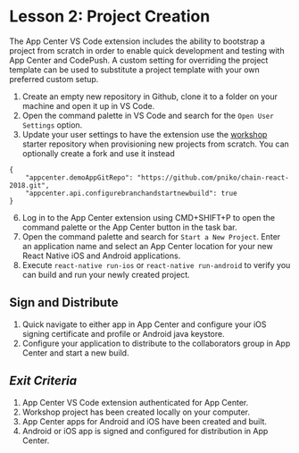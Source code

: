 # Lesson 2: Project Creation
The App Center VS Code extension includes the ability to bootstrap a project from scratch in order to enable quick development and testing with App Center and CodePush. A custom setting for overriding the project template can be used to substitute a project template with your own preferred custom setup.

1. Create an empty new repository in Github, clone it to a folder on your machine and open it up in VS Code.
2. Open the command palette in VS Code and search for the `Open User Settings` option.
3. Update your user settings to have the extension use the [workshop](https://github.com/pniko/chain-react-2018) starter repository when provisioning new projects from scratch. You can optionally create a fork and use it instead
```
{
    "appcenter.demoAppGitRepo": "https://github.com/pniko/chain-react-2018.git",
    "appcenter.api.configurebranchandstartnewbuild": true
}
```
6. Log in to the App Center extension using CMD+SHIFT+P to open the command palette or the App Center button in the task bar.
7. Open the command palette and search for `Start a New Project`. Enter an application name and select an App Center location for your new React Native iOS and Android applications.
8. Execute `react-native run-ios` or `react-native run-android` to verify you can build and run your newly created project.

## Sign and Distribute
1. Quick navigate to either app in App Center and configure your iOS signing certificate and profile or Android java keystore.
2. Configure your application to distribute to the collaborators group in App Center and start a new build.

## _Exit Criteria_
1. App Center VS Code extension authenticated for App Center.
2. Workshop project has been created locally on your computer.
3. App Center apps for Android and iOS have been created and built.
4. Android or iOS app is signed and configured for distribution in App Center.